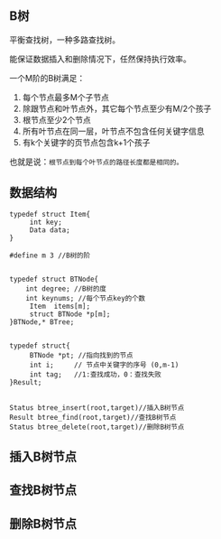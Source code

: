 
## B树

平衡查找树，一种多路查找树。

能保证数据插入和删除情况下，任然保持执行效率。

一个M阶的B树满足：

1. 每个节点最多M个子节点
2. 除跟节点和叶节点外，其它每个节点至少有M/2个孩子
3. 根节点至少2个节点
4. 所有叶节点在同一层，叶节点不包含任何关键字信息
5. 有k个关键字的页节点包含k+1个孩子

也就是说：`根节点到每个叶节点的路径长度都是相同的。`



## 数据结构


```
typedef struct Item{
     int key;
     Data data;
}

#define m 3 //B树的阶


typedef struct BTNode{
    int degree; //B树的度
    int keynums; //每个节点key的个数
     Item  items[m];
     struct BTNode *p[m];
}BTNode,* BTree;


typedef struct{
     BTNode *pt; //指向找到的节点
     int i; 	// 节点中关键字的序号 (0,m-1)
     int tag; 	//1:查找成功，0：查找失败
}Result;


Status btree_insert(root,target)//插入B树节点
Result btree_find(root,target)//查找B树节点
Status btree_delete(root,target)//删除B树节点
```


## 插入B树节点




## 查找B树节点




## 删除B树节点


















